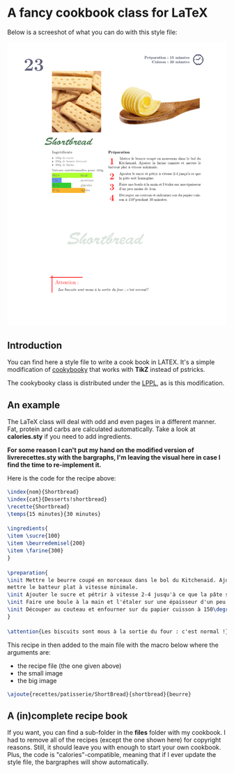 # A fancy cookbook class for LaTeX


Below is a screeshot of what you can do with this style file:

![screenshot](/files/shortbreads.png)

## Introduction

You can find here a style file to write a cook book in LATEX. It's a simple modification of [cookybooky](https://ctan.org/tex-archive/macros/latex/contrib/cookybooky) that works with **TikZ** instead of pstricks.

The cookybooky class is distributed under the [LPPL](https://www.latex-project.org/lppl/), as is this modification.

## An example

The LaTeX class will deal with odd and even pages in a different manner. Fat, protein and carbs are calculated automatically. Take a look at **calories.sty** if you need to add ingredients.

**For some reason I can't put my hand on the modified version of livrerecettes.sty with the bargraphs, I'm leaving the visual here in case I find the time to re-implement it.**

Here is the code for the recipe above:

```latex
\index{nom}{Shortbread}
\index{cat}{Desserts!shortbread}
\recette{Shortbread}
\temps{15 minutes}{30 minutes}

\ingredients{
\item \sucre{100}
\item \beurredemisel{200}
\item \farine{300}
}

\preparation{
\init Mettre le beurre coupé en morceaux dans le bol du Kitchenaid. Ajouter la farine tamisée et
mettre le batteur plat à vitesse minimale.
\init Ajouter le sucre et pétrir à vitesse 2-4 jusqu'à ce que la pâte soit homogène.
\init Faire une boule à la main et l'étaler sur une épaisseur d'un peu moins de 1cm.
\init Découper au couteau et enfourner sur du papier cuisson à 150\degrees pendant 30 minutes.
}

\attention{Les biscuits sont mous à la sortie du four : c'est normal !}
```

This recipe in then added to the main file with the macro below where the arguments are:
* the recipe file (the one given above)
* the small image
* the big image
```latex
\ajoute{recettes/patisserie/ShortBread}{shortbread}{beurre}
```

## A (in)complete recipe book

If you want, you can find a sub-folder in the **files** folder with my cookbook. I had to remove all of the recipes (except the one shown here) for copyright reasons. Still, it should leave you with enough to start your own cookbook. Plus, the code is "calories"-compatible, meaning that if I ever update the style file, the bargraphes will show automatically.
